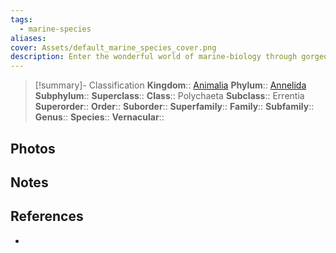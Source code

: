 ```yaml
---
tags:
  - marine-species
aliases: 
cover: Assets/default_marine_species_cover.png
description: Enter the wonderful world of marine-biology through gorgeous underwater pictures of marine animals. Errentia is the sub-class of moving worms. Like the centipede.
---
```

> [!summary]- Classification
**Kingdom**:: [Animalia](Animalia.md)
**Phylum**:: [Annelida](Annelida.md)
**Subphylum**::
**Superclass**::
**Class**:: Polychaeta
**Subclass**:: Errentia
**Superorder**::
**Order**::
**Suborder**::
**Superfamily**::
**Family**::
**Subfamily**::
**Genus**::
**Species**::
**Vernacular**::

## Photos

## Notes

## References
- 